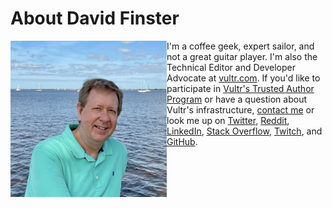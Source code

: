 # About David Finster

<img align="left" src="/images/Profile.jpg" style="height: 250px; padding-top: 0px;" />  

I'm a coffee geek, expert sailor, and not a great guitar player. I'm also the Technical Editor and Developer Advocate at [vultr.com](https://www.vultr.com). If you'd like to participate in [Vultr's Trusted Author Program](https://www.vultr.com/docs/trusted-author-program) or have a question about Vultr's infrastructure, [contact me](mailto:dfinster@vultr.com) or look me up on [Twitter](https://twitter.com/dfinr), [Reddit](https://www.reddit.com/user/dfinr), [LinkedIn](https://www.linkedin.com/in/dfinr/), [Stack Overflow](https://stackoverflow.com/users/13642710/dfinr?tab=profile), [Twitch](https://www.twitch.tv/dfinr), and [GitHub](https://github.com/dfinr).
